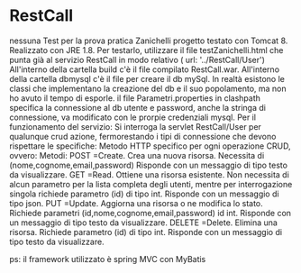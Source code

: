 # RestCall
nessuna
Test per la prova pratica Zanichelli
progetto testato con Tomcat 8.
Realizzato con JRE 1.8.
Per testarlo, utilizzare il file testZanichelli.html che punta già al servizio RestCall in modo relativo ( url: '../RestCall/User')
All'interno della cartella build c'è il file compilato RestCall.war.
All'interno della cartella dbmysql c'è il file per creare il db mySql. In realtà esistono le classi che implementano la creazione del db e il suo popolamento, ma non ho avuto il tempo di esporle.
il file Parametri.properties in clashpath specifica la connessione al db utente e password, anche la stringa di connessione, va modificato con le prorpie credenziali mysql.
Per il funzionamento del servizio:
Si interroga la servlet RestCall/User per qualunque crud azione, fermorestando i tipi di connessione che devono rispettare le specifiche:
Metodo HTTP	specifico per ogni operazione CRUD, ovvero:
Metodi:
POST	=Create.	Crea una nuova risorsa. Necessita di (nome,cognome,email,password)
  Risponde con un messaggio di tipo testo da visualizzare.
GET	=Read.	Ottiene una risorsa esistente. Non necessita di alcun parametro per la lista completa degli utenti, mentre per interrogazione   singola richiede parametro (id) di tipo int. Risponde con un messaggio di tipo json.
PUT	=Update.	Aggiorna una risorsa o ne modifica lo stato. Richiede parametri (id,nome,cognome,email,password) id int.
  Risponde con un messaggio di tipo testo da visualizzare.
DELETE	=Delete.	Elimina una risorsa. Richiede parametro (id) di tipo int.
  Risponde con un messaggio di tipo testo da visualizzare.


ps: il framework utilizzato è spring MVC con MyBatis
